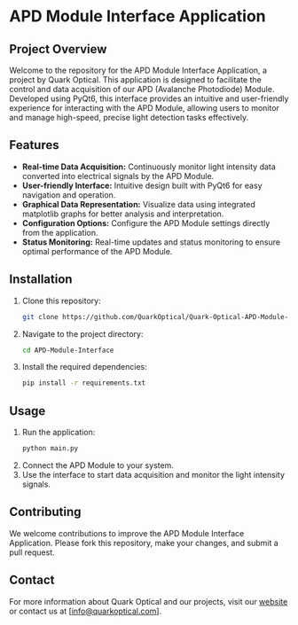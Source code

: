 # APD Module Interface Application

## Project Overview

Welcome to the repository for the APD Module Interface Application, a project by Quark Optical. This application is designed to facilitate the control and data acquisition of our APD (Avalanche Photodiode) Module. Developed using PyQt6, this interface provides an intuitive and user-friendly experience for interacting with the APD Module, allowing users to monitor and manage high-speed, precise light detection tasks effectively.

## Features

- **Real-time Data Acquisition:** Continuously monitor light intensity data converted into electrical signals by the APD Module.
- **User-friendly Interface:** Intuitive design built with PyQt6 for easy navigation and operation.
- **Graphical Data Representation:** Visualize data using integrated matplotlib graphs for better analysis and interpretation.
- **Configuration Options:** Configure the APD Module settings directly from the application.
- **Status Monitoring:** Real-time updates and status monitoring to ensure optimal performance of the APD Module.

## Installation

1. Clone this repository:
    ```bash
    git clone https://github.com/QuarkOptical/Quark-Optical-APD-Module-Interface.git
    ```
2. Navigate to the project directory:
    ```bash
    cd APD-Module-Interface
    ```
3. Install the required dependencies:
    ```bash
    pip install -r requirements.txt
    ```

## Usage

1. Run the application:
    ```bash
    python main.py
    ```
2. Connect the APD Module to your system.
3. Use the interface to start data acquisition and monitor the light intensity signals.

## Contributing

We welcome contributions to improve the APD Module Interface Application. Please fork this repository, make your changes, and submit a pull request.

## Contact

For more information about Quark Optical and our projects, visit our [website](https://www.quarkoptical.com) or contact us at [info@quarkoptical.com].

